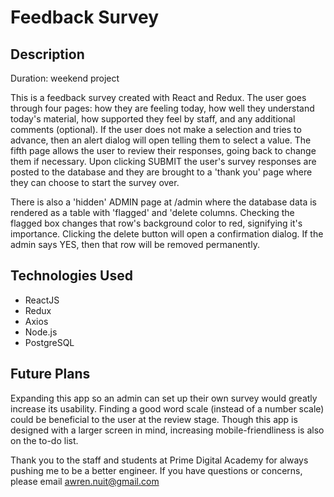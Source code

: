 # Feedback Survey

## Description
Duration: weekend project

This is a feedback survey created with React and Redux. The user goes through four pages: how they are feeling today, how well they understand today's material, how supported they feel by staff, and any additional comments (optional). If the user does not make a selection and tries to advance, then an alert dialog will open telling them to select a value. The fifth page allows the user to review their responses, going back to change them if necessary. Upon clicking SUBMIT the user's survey responses are posted to the database and they are brought to a 'thank you' page where they can choose to start the survey over.

There is also a 'hidden' ADMIN page at /admin where the database data is rendered as a table with 'flagged' and 'delete columns. Checking the flagged box changes that row's background color to red, signifying it's importance. Clicking the delete button will open a confirmation dialog. If the admin says YES, then that row will be removed permanently.

## Technologies Used
- ReactJS
- Redux
- Axios
- Node.js
- PostgreSQL

## Future Plans
Expanding this app so an admin can set up their own survey would greatly increase its usability. Finding a good word scale (instead of a number scale) could be beneficial to the user at the review stage. Though this app is designed with a larger screen in mind, increasing mobile-friendliness is also on the to-do list.

Thank you to the staff and students at Prime Digital Academy for always pushing me to be a better engineer.
If you have questions or concerns, please email awren.nuit@gmail.com